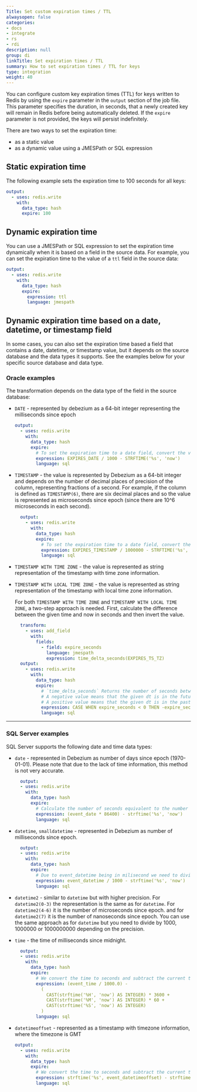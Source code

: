 ```yaml
---
Title: Set custom expiration times / TTL
alwaysopen: false
categories:
- docs
- integrate
- rs
- rdi
description: null
group: di
linkTitle: Set expiration times / TTL
summary: How to set expiration times / TTL for keys
type: integration
weight: 40
---
```



You can configure custom key expiration times (TTL) for keys written to Redis by using the `expire` parameter in the `output` section of the job file. This parameter specifies the duration, in seconds, that a newly created key will remain in Redis before being automatically deleted. If the `expire` parameter is not provided, the keys will persist indefinitely.

There are two ways to set the expiration time:

- as a static value
- as a dynamic value using a JMESPath or SQL expression


## Static expiration time

The following example sets the expiration time to 100 seconds for all keys:

```yaml
output:
  - uses: redis.write
    with:
      data_type: hash
      expire: 100
```

## Dynamic expiration time

You can use a JMESPath or SQL expression to set the expiration time dynamically when it is based on a field in the source data. For example, you can set the expiration time to the value of a `ttl` field in the source data:

```yaml
output:
  - uses: redis.write
    with:
      data_type: hash
      expire:
        expression: ttl
        language: jmespath
```

## Dynamic expiration time based on a date, datetime, or timestamp field

In some cases, you can also set the expiration time based a field that contains a date, datetime, or timestamp value, but it depends on the source database and the data types it supports. See the examples below for your specific source database and data type.

### Oracle examples

The transformation depends on the data type of the field in the source database:

- `DATE` - represented by debezium as a 64-bit integer representing the milliseconds since epoch
  ```yaml
  output:
    - uses: redis.write
      with:
        data_type: hash
        expire:
          # To set the expiration time to a date field, convert the value to seconds and subtract the current time in seconds since epoch
          expression: EXPIRES_DATE / 1000 - STRFTIME('%s', 'now')
          language: sql
  ```
- `TIMESTAMP` - the value is represented by Debezium as a 64-bit integer and depends on the number of decimal places of precision of the column, representing fractions of a second. For example, if the column is defined as `TIMESTAMP(6)`, there are six decimal places and so the value is represented as microseconds since epoch (since there are 10^6 microseconds in each second).
  ```yaml
    output:
      - uses: redis.write
        with:
          data_type: hash
          expire:
            # To set the expiration time to a date field, convert the value to seconds (divider differs based on the fractional second precision) and subtract the current time in seconds since epoch. Example below is for 6 digits of precision.
            expression: EXPIRES_TIMESTAMP / 1000000 - STRFTIME('%s', 'now')
            language: sql
  ```
- `TIMESTAMP WITH TIME ZONE` - the value is represented as string representation of the timestamp with time zone information.
- `TIMESTAMP WITH LOCAL TIME ZONE` - the value is represented as string representation of the timestamp with local time zone information.
  
  For both `TIMESTAMP WITH TIME ZONE` and `TIMESTAMP WITH LOCAL TIME ZONE`, a two-step approach is needed. First, calculate the difference between the given time and now in seconds and then invert the value. 
    ```yaml
      transform:
        - uses: add_field
          with:
            fields:
              - field: expire_seconds
                language: jmespath
                expression: time_delta_seconds(EXPIRES_TS_TZ)
      output:
        - uses: redis.write
          with:
            data_type: hash
            expire:
              # `time_delta_seconds` Returns the number of seconds between a given dt and now. 
              # A negative value means that the given dt is in the future, so we need to invert it.
              # A positive value means that the given dt is in the past, so we set the expiration to -1 (expire immediately).
              expression: CASE WHEN expire_seconds < 0 THEN -expire_seconds ELSE -1 END
              language: sql
    ```

----

### SQL Server examples
SQL Server supports the following date and time data types:

- `date` - represented in Debezium as number of days since epoch (1970-01-01). Please note that due to the lack of time information, this method is not very accurate.
  ```yaml
    output:
    - uses: redis.write
      with:
        data_type: hash
        expire:
          # Calculate the number of seconds equivalent to the number of days and subtract the current time in seconds since epoch.
          expression: (event_date * 86400) - strftime('%s', 'now')
          language: sql
  ```

- `datetime`, `smalldatetime` - represented in Debezium as number of milliseconds since epoch.
  ```yaml
    output:
    - uses: redis.write
      with:
        data_type: hash
        expire:
          # Due to event_datetime being in milisecond we need to divide it by 1000 to convert it to seconds.
          expression: event_datetime / 1000 - strftime('%s', 'now')
          language: sql
  ```
- `datetime2` - similar to `datetime` but with higher precision. For `datetime2(0-3)` the representation is the same as for `datetime`. For `datetime2(4-6)` it is the number of microseconds since epoch. and for `datetime2(7)` it is the number of nanoseconds since epoch. You can use the same approach as for `datetime` but you need to divide by 1000, 1000000 or 1000000000 depending on the precision.

- `time` - the time of milliseconds since midnight.
  ```yaml
    output:
    - uses: redis.write
      with:
        data_type: hash
        expire:
          # We convert the time to seconds and subtract the current time in seconds since midnight.
          expression: (event_time / 1000.0) -
            (
              CAST(strftime('%H', 'now') AS INTEGER) * 3600 +
              CAST(strftime('%M', 'now') AS INTEGER) * 60 +
              CAST(strftime('%S', 'now') AS INTEGER)
            )
          language: sql
  ```
- `datetimeoffset` - represented as a timestamp with timezone information, where the timezone is GMT
  ```yaml
  output:
    - uses: redis.write
      with:
        data_type: hash
        expire:
          # We convert the time to seconds and subtract the current time in seconds since epoch.
          expression: strftime('%s', event_datetimeoffset) - strftime('%s', 'now')
          language: sql
  ```

<!-- TODO [ilianiliev-redis]: Test and document the dynamic expressions for the rest of the supported databases - MySQL, PostgresSQL, MongoDB -->
